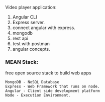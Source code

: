 Video player application:
1. Angular CLI
2. Express server.
3. connect angular with express.
4. mongodb
5. rest api
6. test with postman
7. angular concepts.


### MEAN Stack:
free open source stack to build web apps
```
MongoDB - NoSQL Database
Express - Web Framework that runs on node.
Angular - Client side development platform
Node - Execution Environment.
```
